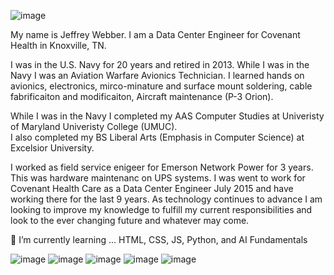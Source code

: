 ![image](https://github.com/user-attachments/assets/a4cbeda3-7410-4a05-a781-89c3d2e26c6b)

My name is Jeffrey Webber.   I am a Data Center Engineer for Covenant Health in Knoxville, TN.

I was in the U.S. Navy for 20 years and retired in 2013.  While I was in the Navy I was an Aviation Warfare Avionics Technician.
I learned hands on avionics, electronics, mirco-minature and surface mount soldering, cable fabrificaiton and modificaiton, Aircraft maintenance (P-3 Orion).

While I was in the Navy I completed my AAS Computer Studies at Univeristy of Maryland Univeristy College (UMUC).  
I also completed my BS Liberal Arts (Emphasis in Computer Science) at Excelsior University.

I worked as field service enigeer for Emerson Network Power for 3 years.   This was hardware maintenanc on UPS systems.
I was went to work for Covenant Health Care as a Data Center Engineer July 2015 and have working there for the last 9 years.
As technology continues to advance I am looking to improve my knowledge to fulfill my current responsibilities and look to the ever changing future and whatever may come. 

🌱 I’m currently learning ... HTML, CSS, JS, Python, and AI Fundamentals


![image](https://github.com/user-attachments/assets/69916548-78bf-40d9-8b33-6d3020fa8d75)
![image](https://github.com/user-attachments/assets/e56913e5-741c-42e6-a9c8-622197e18b92)
![image](https://github.com/user-attachments/assets/14089a1b-51f0-4d09-945c-9bc858f7c33e)
![image](https://github.com/user-attachments/assets/f0867ff5-fa11-4734-9817-db9172a59cc2)
![image](https://github.com/user-attachments/assets/607fdab8-b550-473b-bc91-689b90303c05)



<!--
**jwebber4/jwebber4** is a ✨ _special_ ✨ repository because its `README.md` (this file) appears on your GitHub profile.

Here are some ideas to get you started:

- 🔭 I’m currently working on ...
- 🌱 I’m currently learning ...
- 👯 I’m looking to collaborate on ...
- 🤔 I’m looking for help with ...
- 💬 Ask me about ...
- 📫 How to reach me: ...
- 😄 Pronouns: ...
- ⚡ Fun fact: ...
-->
